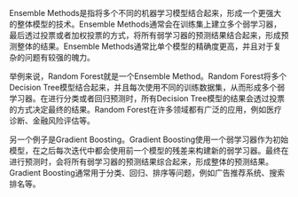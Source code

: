 Ensemble Methods是指将多个不同的机器学习模型结合起来，形成一个更强大的整体模型的技术。Ensemble Methods通常会在训练集上建立多个弱学习器，最后透过投票或者加权投票的方式，将所有弱学习器的预测结果结合起来，形成预测整体的结果。Ensemble Methods通常比单个模型的精确度更高，并且对于复杂的问题有较强的魄力。

举例来说，Random Forest就是一个Ensemble Method。Random Forest将多个Decision Tree模型结合起来，并且每次使用不同的训练数据集，从而形成多个弱学习器。在进行分类或者回归预测时，所有Decision Tree模型的结果会透过投票的方式决定最终的结果。Random Forest在许多领域都有广泛的应用，例如医疗诊断、金融风险评估等。

另一个例子是Gradient Boosting。Gradient Boosting使用一个弱学习器作为初始模型，在之后每次迭代中都会使用前一个模型的残差来构建新的弱学习器。最终在进行预测时，会将所有弱学习器的预测结果综合起来，形成整体的预测结果。Gradient Boosting通常用于分类、回归、排序等问题，例如广告推荐系统、搜索排名等。